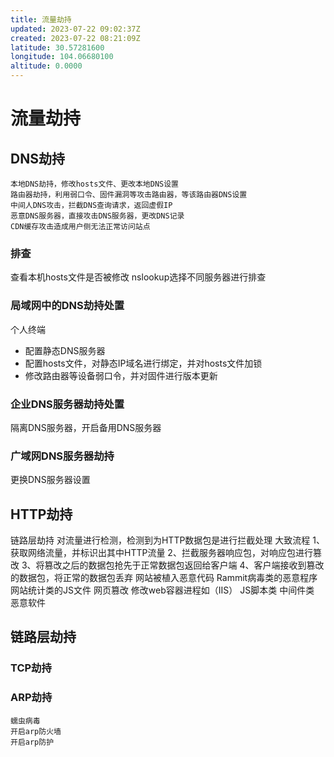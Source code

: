 ```yaml
---
title: 流量劫持
updated: 2023-07-22 09:02:37Z
created: 2023-07-22 08:21:09Z
latitude: 30.57281600
longitude: 104.06680100
altitude: 0.0000
---
```


# 流量劫持
## DNS劫持
	本地DNS劫持，修改hosts文件、更改本地DNS设置
	路由器劫持，利用弱口令、固件漏洞等攻击路由器，等该路由器DNS设置
	中间人DNS攻击，拦截DNS查询请求，返回虚假IP
	恶意DNS服务器，直接攻击DNS服务器，更改DNS记录
	CDN缓存攻击造成用户侧无法正常访问站点
### 排查
查看本机hosts文件是否被修改
nslookup选择不同服务器进行排查
### 局域网中的DNS劫持处置
个人终端
+ 配置静态DNS服务器
+ 配置hosts文件，对静态IP域名进行绑定，并对hosts文件加锁
+ 修改路由器等设备弱口令，并对固件进行版本更新
### 企业DNS服务器劫持处置
隔离DNS服务器，开启备用DNS服务器
### 广域网DNS服务器劫持
更换DNS服务器设置
## HTTP劫持
链路层劫持
对流量进行检测，检测到为HTTP数据包是进行拦截处理
大致流程
1、获取网络流量，并标识出其中HTTP流量
2、拦截服务器响应包，对响应包进行篡改
3、将篡改之后的数据包抢先于正常数据包返回给客户端
4、客户端接收到篡改的数据包，将正常的数据包丢弃
网站被植入恶意代码
Rammit病毒类的恶意程序
网站统计类的JS文件
网页篡改
修改web容器进程如（IIS）
	JS脚本类
	中间件类
	恶意软件
## 链路层劫持
### TCP劫持
		
### ARP劫持
	蠕虫病毒
	开启arp防火墙
	开启arp防护